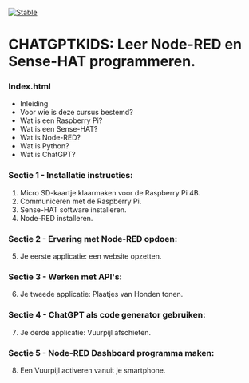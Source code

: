 [![Stable](https://img.shields.io/badge/docs-stable-blue.svg)](https://rbontekoe.github.io/CHATGPTKIDS/stable)

# CHATGPTKIDS: Leer Node-RED en Sense-HAT programmeren. 

### Index.html
- Inleiding
- Voor wie is deze cursus bestemd?
- Wat is een Raspberry Pi?
- Wat is een Sense-HAT?
- Wat is Node-RED?
- Wat is Python?
- Wat is ChatGPT?

### Sectie 1 - Installatie instructies:
1. Micro SD-kaartje klaarmaken voor de Raspberry Pi 4B.
2. Communiceren met de Raspberry Pi.
3. Sense-HAT software installeren.
4. Node-RED installeren.

### Sectie 2 - Ervaring met Node-RED opdoen:
5. Je eerste applicatie: een website opzetten.

### Sectie 3 - Werken met API's:
6. Je tweede applicatie: Plaatjes van Honden tonen.

### Sectie 4 - ChatGPT als code generator gebruiken:
7. Je derde applicatie: Vuurpijl afschieten.

### Sectie 5 - Node-RED Dashboard programma maken:
8. Een Vuurpijl activeren vanuit je smartphone.

